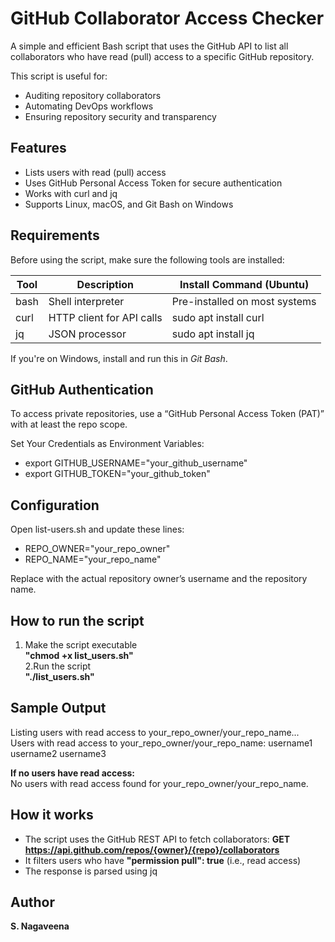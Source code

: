 # GitHub Collaborator Access Checker
A simple and efficient Bash script that uses the GitHub API to list all collaborators who have read (pull) access to a specific GitHub repository.

This script is useful for:
* Auditing repository collaborators
* Automating DevOps workflows
* Ensuring repository security and transparency

## Features
* Lists users with read (pull) access
* Uses GitHub Personal Access Token for secure authentication
* Works with curl and jq
* Supports Linux, macOS, and Git Bash on Windows

## Requirements
Before using the script, make sure the following tools are installed:

| Tool  |          Description           |     Install Command (Ubuntu)  |
|-------|--------------------------------|-------------------------------|
| bash  |      Shell interpreter         | Pre-installed on most systems |
| curl  |    HTTP client for API calls   |        sudo apt install curl  |
| jq    |        JSON processor          |         sudo apt install jq   |

If you're on Windows, install and run this in *Git Bash*.

## GitHub Authentication
To access private repositories, use a “GitHub Personal Access Token (PAT)” with at least the repo scope.

Set Your Credentials as Environment Variables:
* export GITHUB_USERNAME="your_github_username"
* export GITHUB_TOKEN="your_github_token"

## Configuration
Open list-users.sh and update these lines:

* REPO_OWNER="your_repo_owner"
* REPO_NAME="your_repo_name"

Replace with the actual repository owner’s username and the repository name.

## How to run the script
1. Make the script executable  
**"chmod +x list_users.sh"**  
2.Run the script  
**"./list_users.sh"**

## Sample Output
Listing users with read access to your_repo_owner/your_repo_name...
Users with read access to your_repo_owner/your_repo_name:
username1
username2
username3

**If no users have read access:**  
No users with read access found for your_repo_owner/your_repo_name.

## How it works
* The script uses the GitHub REST API to fetch collaborators:
  **GET https://api.github.com/repos/{owner}/{repo}/collaborators**
* It filters users who have **"permission pull": true** (i.e., read access)
* The response is parsed using jq

## Author
**S. Nagaveena**


















